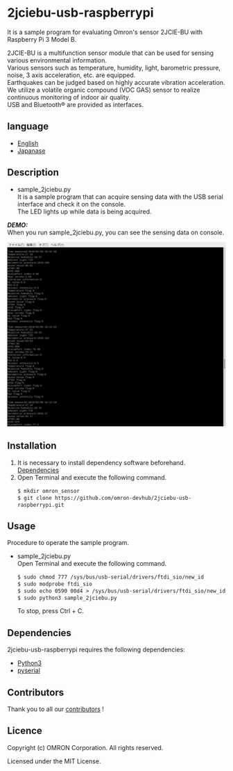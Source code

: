 # 2jciebu-usb-raspberrypi
It is a sample program for evaluating Omron's sensor 2JCIE-BU with Raspberry Pi 3 Model B.  

2JCIE-BU is a multifunction sensor module that can be used for sensing various environmental information.  
Various sensors such as temperature, humidity, light, barometric pressure, noise, 3 axis acceleration, etc. are equipped.  
Earthquakes can be judged based on highly accurate vibration acceleration.  
We utilize a volatile organic compound (VOC GAS) sensor to realize continuous monitoring of indoor air quality.  
USB and Bluetooth® are provided as interfaces.  


## language
- [English](./README.md)
- [Japanase](./README_ja.md)

## Description
- sample_2jciebu.py  
It is a sample program that can acquire sensing data with the USB serial interface and check it on the console.  
The LED lights up while data is being acquired.

***DEMO:***  
When you run sample_2jciebu.py, you can see the sensing data on console.  

![console_demo](console_demo.png)

## Installation
1. It is necessary to install dependency software beforehand.  
    [Dependencies](#link)
2. Open Terminal and execute the following command.    
    ```
    $ mkdir omron_sensor
    $ git clone https://github.com/omron-devhub/2jciebu-usb-raspberrypi.git
    ```

## Usage
Procedure to operate the sample program.
- sample_2jciebu.py  
Open Terminal and execute the following command.  
    ```
    $ sudo chmod 777 /sys/bus/usb-serial/drivers/ftdi_sio/new_id
    $ sudo modprobe ftdi_sio
    $ sudo echo 0590 00d4 > /sys/bus/usb-serial/drivers/ftdi_sio/new_id
    $ sudo python3 sample_2jciebu.py
    ```
    To stop, press Ctrl + C.

## Dependencies
2jciebu-usb-raspberrypi requires the following dependencies:
- [Python3](https://www.python.org/)
- [pyserial](https://pythonhosted.org/pyserial/pyserial.html#installation)

## Contributors
Thank you to all our [contributors](https://github.com/omron-devhub/2jciebu-usb-raspberrypi/graphs/contributors) !

## Licence
Copyright (c) OMRON Corporation. All rights reserved.

Licensed under the MIT License.
